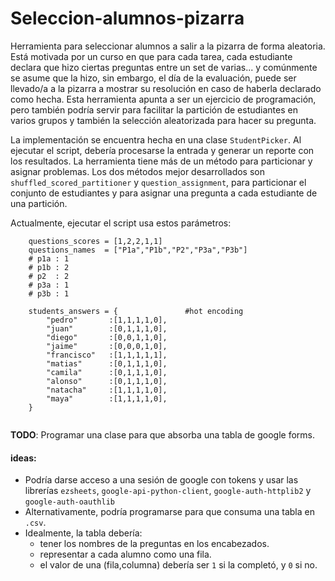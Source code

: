 # Seleccion-alumnos-pizarra

Herramienta para seleccionar alumnos a salir a la pizarra de forma aleatoria.
Está motivada por un curso en que para cada tarea, cada estudiante declara que hizo ciertas preguntas entre un set de varias... y comúnmente se asume que la hizo, sin embargo, el día de la evaluación, puede ser llevado/a a la pizarra a mostrar su resolución en caso de haberla declarado como hecha.
Esta herramienta apunta a ser un ejercicio de programación, pero también podría servir para facilitar la partición de estudiantes en varios grupos y también la selección aleatorizada para hacer su pregunta.

La implementación se encuentra hecha en una clase `StudentPicker`.
Al ejecutar el script, debería procesarse la entrada y generar un reporte con los resultados.
La herramienta tiene más de un método para particionar y asignar problemas. Los dos métodos mejor desarrollados son
`shuffled_scored_partitioner` y `question_assignment`, para particionar el conjunto de estudiantes y para asignar una pregunta a cada estudiante de una partición.

Actualmente, ejecutar el script usa estos parámetros:
```
    questions_scores = [1,2,2,1,1]
    questions_names  = ["P1a","P1b","P2","P3a","P3b"]
    # p1a : 1
    # p1b : 2
    # p2  : 2
    # p3a : 1
    # p3b : 1

    students_answers = {               #hot encoding
        "pedro"       :[1,1,1,1,0],
        "juan"        :[0,1,1,1,0], 
        "diego"       :[0,0,1,1,0],
        "jaime"       :[0,0,0,1,0],
        "francisco"   :[1,1,1,1,1],
        "matias"      :[0,1,1,1,0],
        "camila"      :[0,1,1,1,0],
        "alonso"      :[0,1,1,1,0],
        "natacha"     :[1,1,1,1,0],
        "maya"        :[1,1,1,1,0],
    }
    
```



**TODO**: Programar una clase para que absorba una tabla de google forms.
#### ideas:
  - Podría darse acceso a una sesión de google con tokens y usar las librerías `ezsheets`, `google-api-python-client`, `google-auth-httplib2` y `google-auth-oauthlib`
  - Alternativamente, podría programarse para que consuma una tabla en `.csv`.
  - Idealmente, la tabla debería:
      - tener los nombres de la preguntas en los encabezados.
      - representar a cada alumno como una fila.
      - el valor de una (fila,columna) debería ser `1` si la completó, y `0` si no.
